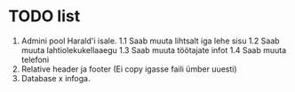 # TODO list

1. Admini pool Harald'i isale.
  1.1 Saab muuta lihtsalt iga lehe sisu
  1.2 Saab muuta lahtiolekukellaaegu
  1.3 Saab muuta töötajate infot
  1.4 Saab muuta telefoni
2. Relative header ja footer (Ei copy igasse faili ümber uuesti)
3. Database x infoga.
